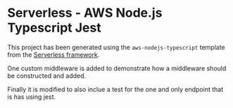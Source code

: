 # Serverless - AWS Node.js Typescript Jest

This project has been generated using the `aws-nodejs-typescript` template from the [Serverless framework](https://www.serverless.com/).

One custom middleware is added to demonstrate how a middleware should be constructed and added.

Finally it is modified to also inclue a test for the one and only endpoint that is has using jest.